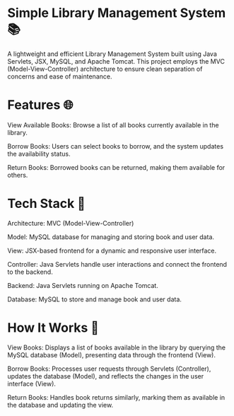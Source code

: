 # Simple Library Management System 📚

A lightweight and efficient Library Management System built using Java Servlets, JSX, MySQL, and Apache Tomcat. This project employs the MVC (Model-View-Controller) architecture to ensure clean separation of concerns and ease of maintenance.

# Features 🌐 

View Available Books: Browse a list of all books currently available in the library.

Borrow Books: Users can select books to borrow, and the system updates the availability status.

Return Books: Borrowed books can be returned, making them available for others.


# Tech Stack 🚀

Architecture: MVC (Model-View-Controller)

Model: MySQL database for managing and storing book and user data.

View: JSX-based frontend for a dynamic and responsive user interface.

Controller: Java Servlets handle user interactions and connect the frontend to the backend.

Backend: Java Servlets running on Apache Tomcat.

Database: MySQL to store and manage book and user data.


# How It Works 📖

View Books: Displays a list of books available in the library by querying the MySQL database (Model), presenting data through the frontend (View).

Borrow Books: Processes user requests through Servlets (Controller), updates the database (Model), and reflects the changes in the user interface (View).

Return Books: Handles book returns similarly, marking them as available in the database and updating the view.

